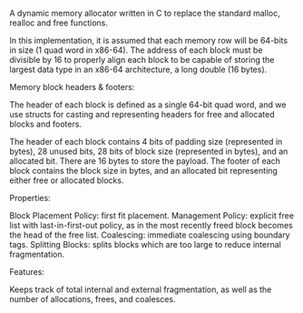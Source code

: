 A dynamic memory allocator written in C to replace the standard malloc, realloc and free functions.

In this implementation, it is assumed that each memory row will be 64-bits in size (1 quad word in x86-64). The address of each block must be divisible by 16 to properly align each block to be capable of storing the largest data type in an x86-64 architecture, a long double (16 bytes).


Memory block headers & footers:

The header of each block is defined as a single 64-bit quad word, and we use structs for casting and representing headers for free and allocated blocks and footers.

The header of each block contains 4 bits of padding size (represented in bytes), 28 unused bits, 28 bits of block size (represented in bytes), and an allocated bit. There are 16 bytes to store the payload. The footer of each block contains the block size in bytes, and an allocated bit representing either free or allocated blocks.


Properties:

Block Placement Policy: first fit placement.
Management Policy: explicit free list with last-in-first-out policy, as in the most recently freed block becomes the head of the free list.
Coalescing: immediate coalescing using boundary tags.
Splitting Blocks: splits blocks which are too large to reduce internal fragmentation.

Features:

Keeps track of total internal and external fragmentation, as well as the number of allocations, frees, and coalesces.
